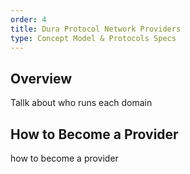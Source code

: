 ```yaml
---
order: 4
title: Dura Protocol Network Providers
type: Concept Model & Protocols Specs
---
```


## Overview

Tallk about who runs each domain

## How to Become a Provider

how to become a provider
